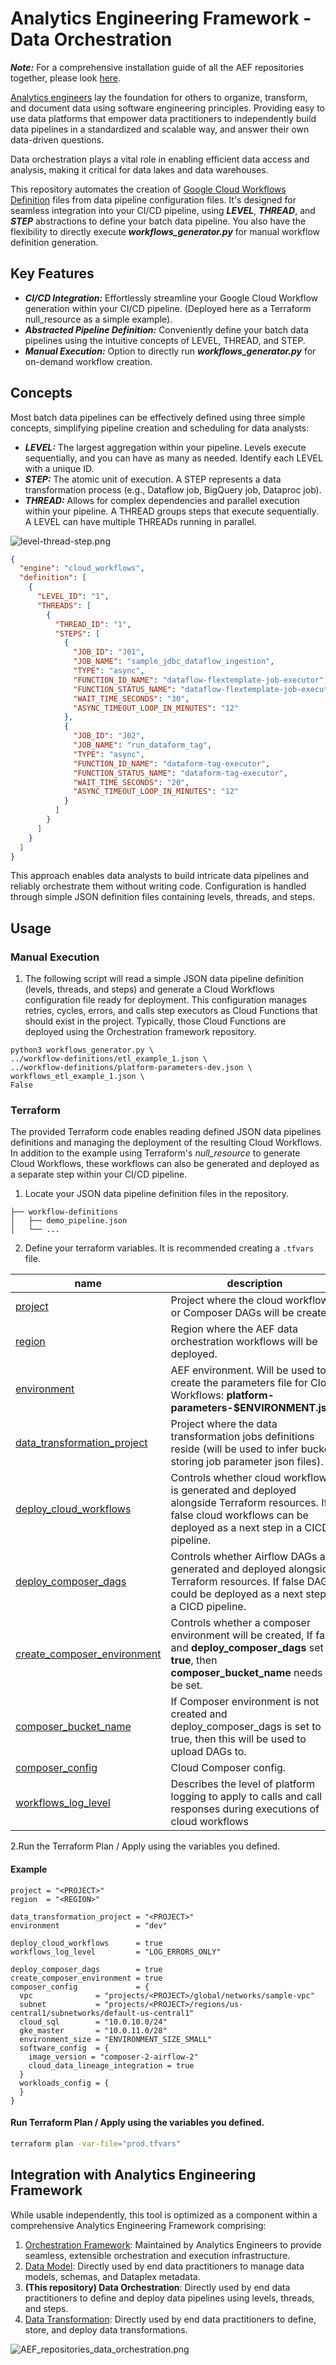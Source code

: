 # Analytics Engineering Framework - Data Orchestration

***Note:*** For a comprehensive installation guide of all the AEF repositories together, please look [here](https://github.com/oscarpulido55/aef-orchestration-framework/blob/main/AEF_DEPLOYMENT.md).

[Analytics engineers](https://www.getdbt.com/what-is-analytics-engineering) lay the foundation for others to organize, transform, and document data using software engineering principles. Providing easy to use data platforms that empower data practitioners to independently build data pipelines in a standardized and scalable way, and answer their own data-driven questions.

Data orchestration plays a vital role in enabling efficient data access and analysis, making it critical for data lakes and data warehouses.

This repository automates the creation of [Google Cloud Workflows Definition](https://cloud.google.com/workflows/docs/reference/syntax) files from data pipeline configuration files. 
It's designed for seamless integration into your CI/CD pipeline, using ***LEVEL***, ***THREAD***, and ***STEP*** abstractions to define your batch data pipeline. 
You also have the flexibility to directly execute ***workflows_generator.py*** for manual workflow definition generation.

## Key Features
- ***CI/CD Integration:***  Effortlessly streamline your Google Cloud Workflow generation within your CI/CD pipeline. (Deployed here as a Terraform null_resource as a simple example).
- ***Abstracted Pipeline Definition:*** Conveniently define your batch data pipelines using the intuitive concepts of LEVEL, THREAD, and STEP.
- ***Manual Execution:*** Option to directly run ***workflows_generator.py*** for on-demand workflow creation.

##  Concepts
Most batch data pipelines can be effectively defined using three simple concepts, simplifying  pipeline creation and scheduling for data analysts:
- ***LEVEL:*** The largest aggregation within your pipeline. Levels execute sequentially, and you can have as many as needed. Identify each LEVEL with a unique ID.
- ***STEP:*** The atomic unit of execution. A STEP represents a data transformation process (e.g., Dataflow job, BigQuery job, Dataproc job).
- ***THREAD:*** Allows for complex dependencies and parallel execution within your pipeline. A THREAD groups steps that execute sequentially.  A LEVEL can have multiple THREADs running in parallel.

![level-thread-step.png](level-thread-step.png)

```json
{
  "engine": "cloud_workflows",
  "definition": [
    {
      "LEVEL_ID": "1",
      "THREADS": [
        {
          "THREAD_ID": "1",
          "STEPS": [
            {
              "JOB_ID": "J01",
              "JOB_NAME": "sample_jdbc_dataflow_ingestion",
              "TYPE": "async",
              "FUNCTION_ID_NAME": "dataflow-flextemplate-job-executor",
              "FUNCTION_STATUS_NAME": "dataflow-flextemplate-job-executor",
              "WAIT_TIME_SECONDS": "30",
              "ASYNC_TIMEOUT_LOOP_IN_MINUTES": "12"
            },
            {
              "JOB_ID": "J02",
              "JOB_NAME": "run_dataform_tag",
              "TYPE": "async",
              "FUNCTION_ID_NAME": "dataform-tag-executor",
              "FUNCTION_STATUS_NAME": "dataform-tag-executor",
              "WAIT_TIME_SECONDS": "20",
              "ASYNC_TIMEOUT_LOOP_IN_MINUTES": "12"
            }
          ]
        }
      ]
    }
  ]
}
```

This approach enables data analysts to build intricate data pipelines and reliably orchestrate them without writing  code. Configuration is handled through simple JSON definition files containing levels, threads, and steps.
## Usage
### Manual Execution
1. The following script will read a simple JSON data pipeline definition (levels, threads, and steps) and generate a Cloud Workflows configuration file ready for deployment. This configuration manages retries, cycles, errors, and calls step executors as Cloud Functions that should exist in the project. Typically, those Cloud Functions are deployed using the Orchestration framework repository.
```shell
python3 workflows_generator.py \
../workflow-definitions/etl_example_1.json \
../workflow-definitions/platform-parameters-dev.json \
workflows_etl_example_1.json \
False
```
### Terraform
The provided Terraform code enables reading defined JSON data pipelines definitions and managing the deployment of the resulting Cloud Workflows. In addition to the example using Terraform's *null_resource* to generate Cloud Workflows, these workflows can also be generated and deployed as a separate step within your CI/CD pipeline.
1. Locate your JSON data pipeline definition files in the repository.
```
├── workflow-definitions
│   ├── demo_pipeline.json
│   └── ...
```
2. Define your terraform variables.  It is recommended creating a `.tfvars` file.
<!-- BEGIN TFDOC -->
| name                                                      | description                                                                                                                                                           | type        | required | default                 |
|-----------------------------------------------------------|-----------------------------------------------------------------------------------------------------------------------------------------------------------------------|-------------|----------|--------------------------|
| [project](terraform/variables.tf#L17)                     | Project where the cloud workflows or Composer DAGs will be created.                                                                                                   | string      | true     | -                       |
| [region](terraform/variables.tf#L23)                      | Region where the AEF data orchestration workflows will be deployed.                                                                                                   | string      | true     | -                       |
| [environment](terraform/variables.tf#L29)                 | AEF environment. Will be used to create the parameters file for Cloud Workflows: **platform-parameters-$ENVIRONMENT.json**                                            | string      | true     | -                       |
| [data_transformation_project](terraform/variables.tf#L35) | Project where the data transformation jobs definitions reside (will be used to infer bucket storing job parameter json files).                                        | string      | true     | -                       |
| [deploy_cloud_workflows](terraform/variables.tf#L41)      | Controls whether cloud workflows is generated and deployed alongside Terraform resources. If false cloud workflows can be deployed as a next step in a CICD pipeline. | bool        | false    | `true`                  |
| [deploy_composer_dags](terraform/variables.tf#L48)        | Controls whether Airflow DAGs are generated and deployed alongside Terraform resources. If false DAGs could be deployed as a next step in a CICD pipeline.            | bool        | false    | `false`                 |
| [create_composer_environment](terraform/variables.tf#L55) | Controls whether a composer environment will be created, If false and **deploy_composer_dags** set to **true**, then **composer_bucket_name** needs to be set.        | bool        | false    | `false`                 |
| [composer_bucket_name](terraform/variables.tf#L62)        | If Composer environment is not created and deploy_composer_dags is set to true, then this will be used to upload DAGs to.                                             | string      | false    | -                       |
| [composer_config](terraform/variables.tf#L69)             | Cloud Composer config.                                                                                                                                                | object      | false    | `{}`                    |
| [workflows_log_level](terraform/variables.tf#L120)        | Describes the level of platform logging to apply to calls and call responses during executions of cloud workflows                                                     | string      | false    | `LOG_ERRORS_ONLY` |
<!-- END TFDOC -->

2.Run the Terraform Plan / Apply using the variables you defined.

#### Example 

```hcl
project = "<PROJECT>"
region  = "<REGION>"

data_transformation_project = "<PROJECT>"
environment                 = "dev"

deploy_cloud_workflows      = true
workflows_log_level         = "LOG_ERRORS_ONLY"

deploy_composer_dags        = true
create_composer_environment = true
composer_config             = {
  vpc              = "projects/<PROJECT>/global/networks/sample-vpc"
  subnet           = "projects/<PROJECT>/regions/us-central1/subnetworks/default-us-central1"
  cloud_sql        = "10.0.10.0/24"
  gke_master       = "10.0.11.0/28"
  environment_size = "ENVIRONMENT_SIZE_SMALL"
  software_config  = {
    image_version = "composer-2-airflow-2"
    cloud_data_lineage_integration = true
  }
  workloads_config = {
  }
}
```

#### Run Terraform Plan / Apply using the variables you defined.
```bash
terraform plan -var-file="prod.tfvars"
```

## Integration with Analytics Engineering Framework

While usable independently, this tool is optimized as a component within a comprehensive Analytics Engineering Framework comprising:

1. [Orchestration Framework](https://github.com/oscarpulido55/aef-orchestration-framework): Maintained by Analytics Engineers to provide seamless, extensible orchestration and execution infrastructure.
1. [Data Model](https://github.com/oscarpulido55/aef-data-model): Directly used by end data practitioners to manage data models, schemas, and Dataplex metadata.
1. **(This repository) Data Orchestration**: Directly used by end data practitioners to define and deploy data pipelines using levels, threads, and steps.
1. [Data Transformation](https://github.com/oscarpulido55/aef-data-transformation): Directly used by end data practitioners to define, store, and deploy data transformations.

![AEF_repositories_data_orchestration.png](AEF_repositories_data_orchestration.png)
